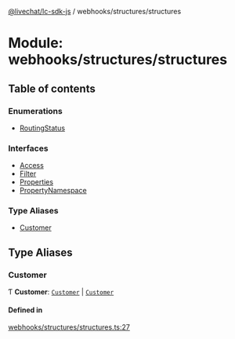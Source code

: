 [@livechat/lc-sdk-js](../README.md) / webhooks/structures/structures

# Module: webhooks/structures/structures

## Table of contents

### Enumerations

- [RoutingStatus](../enums/webhooks_structures_structures.RoutingStatus.md)

### Interfaces

- [Access](../interfaces/webhooks_structures_structures.Access.md)
- [Filter](../interfaces/webhooks_structures_structures.Filter.md)
- [Properties](../interfaces/webhooks_structures_structures.Properties.md)
- [PropertyNamespace](../interfaces/webhooks_structures_structures.PropertyNamespace.md)

### Type Aliases

- [Customer](webhooks_structures_structures.md#customer)

## Type Aliases

### Customer

Ƭ **Customer**: [`Customer`](../interfaces/agent_structures_users.Customer.md) \| [`Customer`](../interfaces/customer_structures_users.Customer.md)

#### Defined in

[webhooks/structures/structures.ts:27](https://github.com/livechat/lc-sdk-js/blob/1fa827f/src/webhooks/structures/structures.ts#L27)
